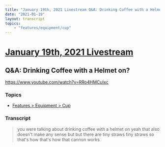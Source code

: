 ```yaml
---
title: "January 19th, 2021 Livestream Q&A: Drinking Coffee with a Helmet on?"
date: "2021-01-19"
layout: transcript
topics:
    - "features/equipment/cup"
---
```

# [January 19th, 2021 Livestream](../2021-01-19.md)
## Q&A: Drinking Coffee with a Helmet on?
https://www.youtube.com/watch?v=RRo4HMCuIxc

### Topics
* [Features > Equipment > Cup](../topics/features/equipment/cup.md)

### Transcript

> you were talking about drinking coffee with a helmet on yeah that also doesn't make any sense but but there are tiny straws tiny straws so that's how that's how that cannon works
